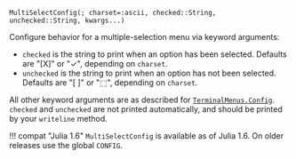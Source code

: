 ```
MultiSelectConfig(; charset=:ascii, checked::String, unchecked::String, kwargs...)
```

Configure behavior for a multiple-selection menu via keyword arguments:

  * `checked` is the string to print when an option has been selected. Defaults are "[X]" or "✓", depending on `charset`.
  * `unchecked` is the string to print when an option has not been selected. Defaults are "[ ]" or "⬚", depending on `charset`.

All other keyword arguments are as described for [`TerminalMenus.Config`](@ref). `checked` and `unchecked` are not printed automatically, and should be printed by your `writeline` method.

!!! compat "Julia 1.6"
    `MultiSelectConfig` is available as of Julia 1.6. On older releases use the global `CONFIG`.


